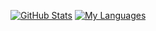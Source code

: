 <!--
**Druzinhu/Druzinhu** is a ✨ _special_ ✨ repository because its `README.md` (this file) appears on your GitHub profile.

Here are some ideas to get you started:

- 🔭 I’m currently working on ...
- 🌱 I’m currently learning ...
- 👯 I’m looking to collaborate on ...
- 🤔 I’m looking for help with ...
- 💬 Ask me about ...
- 📫 How to reach me: ...
- 😄 Pronouns: ...
- ⚡ Fun fact: ...
-->

[![GitHub Stats](https://github-readme-stats.vercel.app/api?username=Druzinhu&show_icons=true&include_all_commits=true&theme=gotham&hide_border=true)](https://github.com/Druzinhu)
[![My Languages](https://github-readme-stats.vercel.app/api/top-langs/?username=Druzinhu&layout=compact&theme=gotham&hide_border=true)](https://github.com/Druzinhu)
